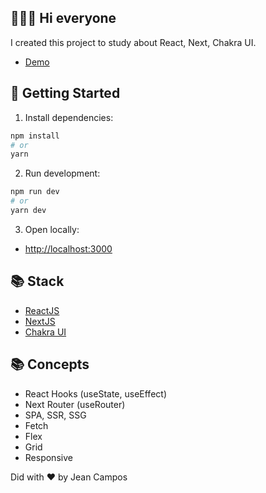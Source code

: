 ## 👨🏻‍💻 Hi everyone

I created this project to study about React, Next, Chakra UI.

- [Demo](https://canadadrives-app.vercel.app/users)

## 🚀 Getting Started

1. Install dependencies:

```bash
npm install
# or
yarn
```

2. Run development:

```bash
npm run dev
# or
yarn dev
```

3. Open locally:

- [http://localhost:3000](http://localhost:3000)

## 📚 Stack

- [ReactJS](https://reactjs.org/)
- [NextJS](https://nextjs.org/)
- [Chakra UI](https://chakra-ui.com/)

## 📚 Concepts

- React Hooks (useState, useEffect)
- Next Router (useRouter)
- SPA, SSR, SSG
- Fetch
- Flex
- Grid
- Responsive

Did with ❤️ by Jean Campos
